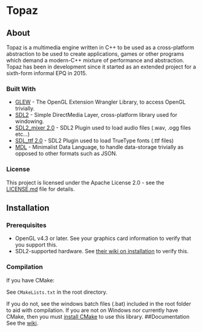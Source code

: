 # Topaz
## About

Topaz is a multimedia engine written in C++ to be used as a cross-platform abstraction to be used to create applications, games or other programs which demand a modern-C++ mixture of performance and abstraction. Topaz has been in development since it started as an extended project for a sixth-form informal EPQ in 2015.

### Built With

* [GLEW](http://glew.sourceforge.net/) - The OpenGL Extension Wrangler Library, to access OpenGL trivially.
* [SDL2](https://www.libsdl.org/) - Simple DirectMedia Layer, cross-platform library used for windowing.
* [SDL2_mixer 2.0](https://www.libsdl.org/projects/SDL_mixer/) - SDL2 Plugin used to load audio files (.wav, .ogg files etc...)
* [SDL_ttf 2.0](https://www.libsdl.org/projects/SDL_ttf/) - SDL2 Plugin used to load TrueType fonts (.ttf files)
* [MDL](https://github.com/Harrand/MDL) - Minimalist Data Language, to handle data-storage trivially as opposed to other formats such as JSON.

### License

This project is licensed under the Apache License 2.0 - see the [LICENSE.md](LICENSE.md) file for details.

## Installation
### Prerequisites

* OpenGL v4.3 or later. See your graphics card information to verify that you support this.
* SDL2-supported hardware. See [their wiki on installation](http://wiki.libsdl.org/Installation) to verify this.
### Compilation

If you have CMake:

See `CMakeLists.txt` in the root directory.

If you do not, see the windows batch files (.bat) included in the root folder to aid with compilation. If you are not on Windows nor currently have CMake, then you must [install CMake](https://cmake.org/) to use this library.
##Documentation
See the [wiki](https://github.com/Harrand/Topaz/wiki).